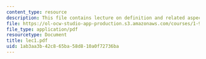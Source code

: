 ```yaml
---
content_type: resource
description: This file contains lecture on definition and related aspects of GIS.
file: https://ol-ocw-studio-app-production.s3.amazonaws.com/courses/1-963-environmental-engineering-applications-of-geographic-information-systems-fall-2004/1ab3aa3b42c865ba58d810a0f72736ba_lec1.pdf
file_type: application/pdf
resourcetype: Document
title: lec1.pdf
uid: 1ab3aa3b-42c8-65ba-58d8-10a0f72736ba
---
```

